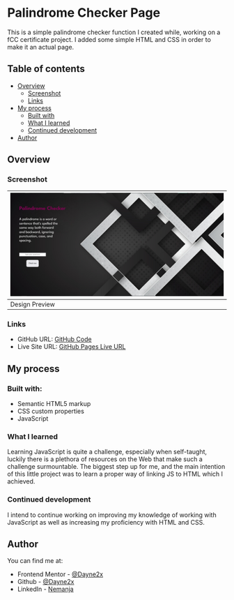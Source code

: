 # Palindrome Checker Page

This is a simple palindrome checker function I created while, working on a fCC certificate project. I added some simple HTML and CSS in order to make it an actual page.

## Table of contents

- [Overview](#overview)
  - [Screenshot](#screenshot)
  - [Links](#links)
- [My process](#my-process)
  - [Built with](#built-with)
  - [What I learned](#what-i-learned)
  - [Continued development](#continued-development)
- [Author](#author)

## Overview

### Screenshot
| ![](./design/preview.png) 
| ------------------------------ |
| Design Preview                |

### Links

- GitHub URL: [GitHub Code](https://github.com/Dayne2x/Social-Proof-Section)
- Live Site URL: [GitHub Pages Live URL](https://dayne2x.github.io/Social-Proof-Section/)

## My process

### Built with:

- Semantic HTML5 markup
- CSS custom properties
- JavaScript


### What I learned

Learning JavaScript is quite a challenge, especially when self-taught, luckily there is a plethora of resources on the Web that make such a challenge surmountable.
The biggest step up for me, and the main intention of this little project was to learn a proper way of linking JS to HTML which I achieved.


### Continued development

I intend to continue working on improving my knowledge of working with JavaScript as well as increasing my proficiency with HTML and CSS.



## Author
You can find me at:

- Frontend Mentor - [@Dayne2x](https://www.frontendmentor.io/profile/Dayne2x)
- Github - [@Dayne2x](https://github.com/Dayne2x)
- LinkedIn - [Nemanja](https://www.linkedin.com/in/nemanjadayne/)


